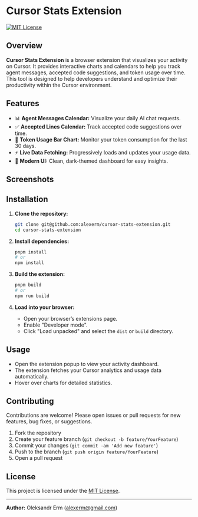 # Cursor Stats Extension

[![MIT License](https://img.shields.io/badge/license-MIT-blue.svg)](LICENSE)

## Overview

**Cursor Stats Extension** is a browser extension that visualizes your activity on Cursor. It provides interactive charts and calendars to help you track agent messages, accepted code suggestions, and token usage over time. This tool is designed to help developers understand and optimize their productivity within the Cursor environment.

## Features

- 📊 **Agent Messages Calendar:** Visualize your daily AI chat requests.
- ✅ **Accepted Lines Calendar:** Track accepted code suggestions over time.
- 🔢 **Token Usage Bar Chart:** Monitor your token consumption for the last 30 days.
- ⚡ **Live Data Fetching:** Progressively loads and updates your usage data.
- 🎨 **Modern UI:** Clean, dark-themed dashboard for easy insights.

## Screenshots

<!-- Optionally add screenshots here -->
<!-- ![Screenshot](assets/screenshot.png) -->

## Installation

1. **Clone the repository:**
   ```sh
   git clone git@github.com:alexerm/cursor-stats-extension.git
   cd cursor-stats-extension
   ```

2. **Install dependencies:**
   ```sh
   pnpm install
   # or
   npm install
   ```

3. **Build the extension:**
   ```sh
   pnpm build
   # or
   npm run build
   ```

4. **Load into your browser:**
   - Open your browser’s extensions page.
   - Enable "Developer mode".
   - Click "Load unpacked" and select the `dist` or `build` directory.

## Usage

- Open the extension popup to view your activity dashboard.
- The extension fetches your Cursor analytics and usage data automatically.
- Hover over charts for detailed statistics.

## Contributing

Contributions are welcome! Please open issues or pull requests for new features, bug fixes, or suggestions.

1. Fork the repository
2. Create your feature branch (`git checkout -b feature/YourFeature`)
3. Commit your changes (`git commit -am 'Add new feature'`)
4. Push to the branch (`git push origin feature/YourFeature`)
5. Open a pull request

## License

This project is licensed under the [MIT License](LICENSE).

---

**Author:** Oleksandr Erm (<alexerm@gmail.com>)
